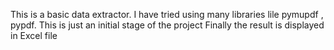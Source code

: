 This is a basic data extractor. 
I have tried using many libraries lile pymupdf , pypdf.
This is just an initial stage of the project
Finally the result is displayed in Excel file

